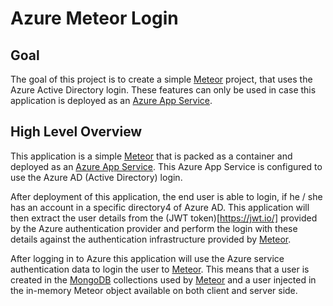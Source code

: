 # Azure Meteor Login

## Goal

The goal of this project is to create a simple [Meteor](https://www.meteor.com/) project,
that uses the Azure Active Directory login. These features can only be used 
in case this application is deployed as an [Azure App Service](https://azure.microsoft.com/en-gb/services/app-service/).

## High Level Overview

This application is a simple [Meteor](https://www.meteor.com/) that is packed as a container and deployed as 
an [Azure App Service](https://azure.microsoft.com/en-gb/services/app-service/). This Azure App Service is 
configured to use the Azure AD (Active Directory) login.

After deployment of this application, the end user is able to login, if he / she has an account in a specific directory4
of Azure AD. This application will then extract the user details from the (JWT token)[https://jwt.io/] 
provided by the Azure authentication provider and perform the login with these details against the authentication
infrastructure provided by [Meteor](https://www.meteor.com/). 

After logging in to Azure this application will use the Azure service authentication data to login 
the user to [Meteor](https://www.meteor.com/). This means that a user is created in the [MongoDB](https://www.mongodb.com/)
collections used by [Meteor](https://www.meteor.com/) and a user injected in the in-memory Meteor object available 
on both client and server side. 

